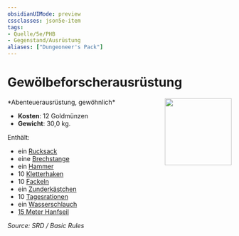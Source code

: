 ```yaml
---
obsidianUIMode: preview
cssclasses: json5e-item
tags:
- Quelle/5e/PHB
- Gegenstand/Ausrüstung
aliases: ["Dungeoneer's Pack"]
---
```

# Gewölbeforscherausrüstung
<img src="Symbolik/Gegenstände.webp" align="right" width="150">
*Abenteuerausrüstung, gewöhnlich*  

- **Kosten**: 12 Goldmünzen
- **Gewicht**: 30,0 kg.

Enthält:

- ein [Rucksack](Rucksack.md)  
- eine [Brechstange](Brechstange.md)  
- ein [Hammer](Hammer.md)  
- 10 [Kletterhaken](Kletterhaken.md)  
- 10 [Fackeln](Fackel.md)  
- ein [Zunderkästchen](Zunderkästchen.md)  
- 10 [Tagesrationen](Tagesration.md)  
- ein [Wasserschlauch](Wasserschlauch.md)  
- [15 Meter Hanfseil](hempen-rope-50-feet.md)  

*Source: SRD / Basic Rules*